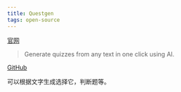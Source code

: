 ```yaml
---
title: Questgen
tags: open-source
---
```

[官网](https://www.questgen.ai/)
> Generate quizzes from any text in one click using AI.

[GitHub](https://github.com/ramsrigouthamg/Questgen.ai)

可以根据文字生成选择它，判断题等。